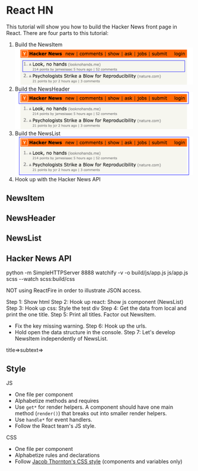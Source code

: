 React HN
===
This tutorial will show you how to build the Hacker News front page in React. There are four parts to this tutorial:

 1. Build the NewsItem
    <br><img src="img/NewsItem@2x.png" width="532">
 2. Build the NewsHeader
    <br><img src="img/NewsHeader@2x.png" width="532">
 3. Build the NewsList
    <br><img src="img/NewsList@2x.png" width="532">
 4. Hook up with the Hacker News API

NewsItem
---

NewsHeader
---

NewsList
---

Hacker News API
---

python -m SimpleHTTPServer 8888
watchify -v -o build/js/app.js js/app.js
scss --watch scss:build/css

NOT using ReactFire in order to illustrate JSON access.


Step 1: Show html
Step 2: Hook up react: Show js component (NewsList)
Step 3: Hook up css: Style the test div
Step 4: Get the data from local and print the one title.
Step 5: Print all titles. Factor out NewsItem.
- Fix the key missing warning.
Step 6: Hook up the urls.
- Hold open the data structure in the console.
Step 7: Let's develop NewsItem independently of NewsList.

title=>subtext=>

Style
---
JS
- One file per component
- Alphabetize methods and requires
- Use `get*` for render helpers. A component should have one main method (`render()`) that breaks out into smaller render helpers.
- Use `handle*` for event handlers.
- Follow the React team's JS style.

CSS
- One file per component
- Alphabetize rules and declarations
- Follow [Jacob Thornton's CSS style](https://medium.com/@fat/mediums-css-is-actually-pretty-fucking-good-b8e2a6c78b06) (components and variables only)
